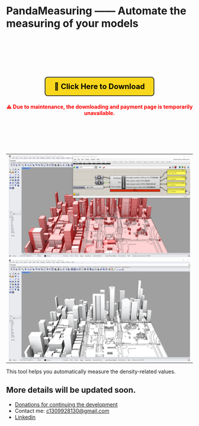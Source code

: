 # PandaMeasuring —— Automate the measuring of your models

<div align="center">
  <table>
  </table>
    <table>
  </table>
    <table>
  </table>
</div>

<!-- Download Section (Centered + Extra Spacing) -->
<div align="center" style="margin: 60px 0;">
  
  <a href="http://www.pandaai.vip/" target="_blank" 
     style="font-size: 20px; font-weight: bold; background-color: #f9d71c; color: black; 
            padding: 12px 24px; border-radius: 8px; text-decoration: none; 
            display: inline-block; border: 2px solid #333; margin-top: 20px;">
    🔽 Click Here to Download
  </a>
  
  <p style="color: red; font-weight: bold; margin-top: 20px;">
    ⚠️ Due to maintenance, the downloading and payment page is temporarily unavailable.
  </p>
</div>



<div align="center">
  <table>
  </table>
    <table>
  </table>
    <table>
  </table>
</div>


<div align="center">
  <table>
    <tr>
      <!-- Image 1 -->
      <td><img src="pictures/PandaMeasuring.jpg" alt="Image 1" width="1500" style="display: block;"></td>
    </tr>
    <tr>
      <!-- Image 2 -->
      <td><img src="pictures/PandaMeasuring_0.jpg" alt="Image 3" width="1500" style="display: block;"></td>
    </tr>
  </table>
</div>


This tool helps you automatically measure the density-related values.

## More details will be updated soon.

- [Donations for continuing the development](https://github.com/1309928130/donation/tree/main)
- Contact me: c1309928130@gmail.com
- [Linkedin](https://www.linkedin.com/me?trk=p_mwlite_feed-secondary_nav)

